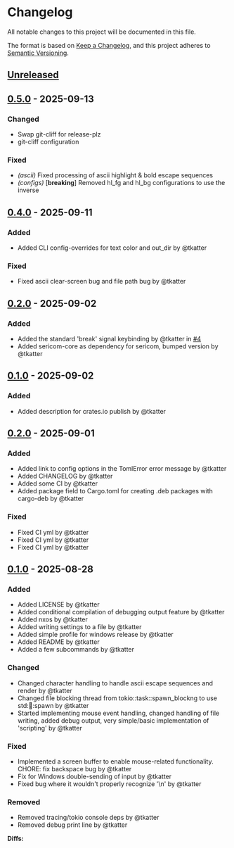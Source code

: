 # Changelog

All notable changes to this project will be documented in this file.

The format is based on [Keep a Changelog](https://keepachangelog.com/en/1.0.0/),
and this project adheres to [Semantic Versioning](https://semver.org/spec/v2.0.0.html).

## [Unreleased]

## [0.5.0](https://github.com/tkatter/sericom/compare/sericom-core/v0.4.0...sericom-core/v0.5.0) - 2025-09-13

### Changed

- Swap git-cliff for release-plz
- git-cliff configuration

### Fixed

- *(ascii)* Fixed processing of ascii highlight & bold escape sequences
- *(configs)* [**breaking**] Removed hl_fg and hl_bg configurations to use the inverse

## [0.4.0](https://github.com/tkatter/sericom/releases/tag/sericom-core/v0.4.0) - 2025-09-11

### Added

- Added CLI config-overrides for text color and out_dir by @tkatter

### Fixed

- Fixed ascii clear-screen bug and file path bug by @tkatter

## [0.2.0](https://github.com/tkatter/sericom/releases/tag/sericom-core/v0.2.0) - 2025-09-02

### Added

- Added the standard 'break' signal keybinding by @tkatter in [#4](https://github.com/tkatter/sericom/pull/4)
- Added sericom-core as dependency for sericom, bumped version by @tkatter

## [0.1.0](https://github.com/tkatter/sericom/releases/tag/sericom-core/v0.1.0) - 2025-09-02

### Added

- Added description for crates.io publish by @tkatter

## [0.2.0](https://github.com/tkatter/sericom/releases/tag/0.2.0) - 2025-09-01

### Added

- Added link to config options in the TomlError error message by @tkatter
- Added CHANGELOG by @tkatter
- Added some CI by @tkatter
- Added package field to Cargo.toml for creating .deb packages with cargo-deb by @tkatter

### Fixed

- Fixed CI yml by @tkatter
- Fixed CI yml by @tkatter
- Fixed CI yml by @tkatter

## [0.1.0](https://github.com/tkatter/sericom/releases/tag/0.1.0) - 2025-08-28

### Added

- Added LICENSE by @tkatter
- Added conditional compilation of debugging output feature by @tkatter
- Added nxos by @tkatter
- Added writing settings to a file by @tkatter
- Added simple profile for windows release by @tkatter
- Added README by @tkatter
- Added a few subcommands by @tkatter

### Changed

- Changed character handling to handle ascii escape sequences and render by @tkatter
- Changed file blocking thread from tokio::task::spawn_blockng to use std::thread::spawn by @tkatter
- Started implementing mouse event handling, changed handling of file writing, added debug output, very simple/basic implementation of 'scripting' by @tkatter

### Fixed

- Implemented a screen buffer to enable mouse-related functionality. CHORE: fix backspace bug by @tkatter
- Fix for Windows double-sending of input by @tkatter
- Fixed bug where it wouldn't properly recognize '\n' by @tkatter

### Removed

- Removed tracing/tokio console deps by @tkatter
- Removed debug print line by @tkatter

**Diffs:**

[unreleased]: https://github.com/tkatter/sericom/compare/sericom-core/v0.4.0..HEAD
[0.4.0]: https://github.com/tkatter/sericom/compare/sericom-core/v0.3.0..sericom-core/v0.4.0
[0.2.0]: https://github.com/tkatter/sericom/compare/sericom-core/v0.1.0..sericom-core/v0.2.0
[0.1.0]: https://github.com/tkatter/sericom/compare/v0.2.0..sericom-core/v0.1.0
[0.2.0]: https://github.com/tkatter/sericom/compare/v0.1.0..v0.2.0
